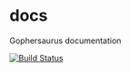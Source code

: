 # docs
Gophersaurus documentation

[![Build Status](https://drone.io/github.com/gophersaurus/docs/status.png)](https://drone.io/github.com/gophersaurus/docs/latest)
